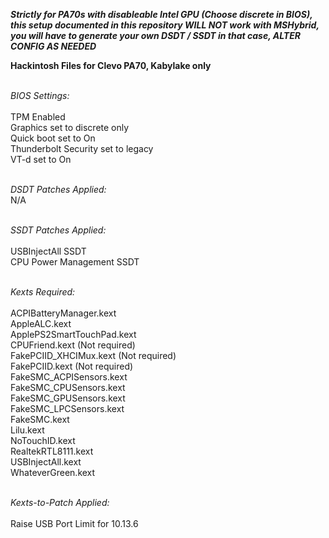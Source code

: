 ***Strictly for PA70s with disableable Intel GPU (Choose discrete in BIOS), this setup documented in this repository WILL NOT work with *MSHybrid*, you will have to generate your own DSDT / SSDT in that case, ALTER CONFIG AS NEEDED***

**Hackintosh Files for Clevo PA70, Kabylake only**

<br>*BIOS Settings:*</br>
<br>TPM Enabled
<br>Graphics set to discrete only
<br>Quick boot set to On
<br>Thunderbolt Security set to legacy
<br>VT-d set to On</br>

<br>*DSDT Patches Applied:*</br>
N/A

<br>*SSDT Patches Applied:*</br>
<br>USBInjectAll SSDT
<br>CPU Power Management SSDT</br>

<br>*Kexts Required:*</br>
<br>ACPIBatteryManager.kext
<br>AppleALC.kext
<br>ApplePS2SmartTouchPad.kext
<br>CPUFriend.kext (Not required)
<br>FakePCIID_XHCIMux.kext (Not required)
<br>FakePCIID.kext (Not required)
<br>FakeSMC_ACPISensors.kext
<br>FakeSMC_CPUSensors.kext
<br>FakeSMC_GPUSensors.kext
<br>FakeSMC_LPCSensors.kext
<br>FakeSMC.kext
<br>Lilu.kext
<br>NoTouchID.kext
<br>RealtekRTL8111.kext
<br>USBInjectAll.kext
<br>WhateverGreen.kext</br>

<br>*Kexts-to-Patch Applied:*</br>
<br>Raise USB Port Limit for 10.13.6</br>
